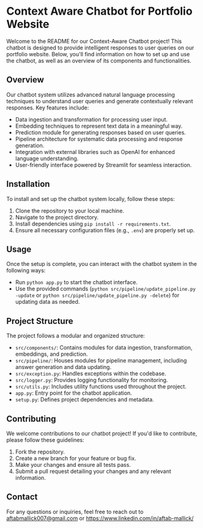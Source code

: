 
# Context Aware Chatbot for Portfolio Website

Welcome to the README for our Context-Aware Chatbot project! This chatbot is designed to provide intelligent responses to user queries on our portfolio website. Below, you'll find information on how to set up and use the chatbot, as well as an overview of its components and functionalities.

## Overview

Our chatbot system utilizes advanced natural language processing techniques to understand user queries and generate contextually relevant responses. Key features include:

- Data ingestion and transformation for processing user input.
- Embedding techniques to represent text data in a meaningful way.
- Prediction module for generating responses based on user queries.
- Pipeline architecture for systematic data processing and response generation.
- Integration with external libraries such as OpenAI for enhanced language understanding.
- User-friendly interface powered by Streamlit for seamless interaction.

## Installation

To install and set up the chatbot system locally, follow these steps:

1. Clone the repository to your local machine.
2. Navigate to the project directory.
3. Install dependencies using `pip install -r requirements.txt`.
4. Ensure all necessary configuration files (e.g., `.env`) are properly set up.

## Usage

Once the setup is complete, you can interact with the chatbot system in the following ways:

- Run `python app.py` to start the chatbot interface.
- Use the provided commands (`python src/pipeline/update_pipeline.py -update` or `python src/pipeline/update_pipeline.py -delete`) for updating data as needed.

## Project Structure

The project follows a modular and organized structure:

- `src/components/`: Contains modules for data ingestion, transformation, embeddings, and prediction.
- `src/pipeline/`: Houses modules for pipeline management, including answer generation and data updating.
- `src/exception.py`: Handles exceptions within the codebase.
- `src/logger.py`: Provides logging functionality for monitoring.
- `src/utils.py`: Includes utility functions used throughout the project.
- `app.py`: Entry point for the chatbot application.
- `setup.py`: Defines project dependencies and metadata.

## Contributing

We welcome contributions to our chatbot project! If you'd like to contribute, please follow these guidelines:

1. Fork the repository.
2. Create a new branch for your feature or bug fix.
3. Make your changes and ensure all tests pass.
4. Submit a pull request detailing your changes and any relevant information.


## Contact

For any questions or inquiries, feel free to reach out to aftabmallick007@gmail.com or https://www.linkedin.com/in/aftab-mallick/

